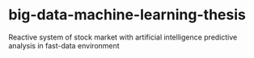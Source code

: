 # big-data-machine-learning-thesis
Reactive system of stock market with artificial intelligence predictive analysis in fast-data environment
